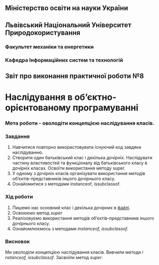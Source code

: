 ## Міністерство освіти на науки України
## Львівський Національний Університет Природокористування
### Факультет механіки та енергетики
### Кафедра Інформаційних систем та технологій

## Звіт про виконання практичної роботи №8
# Наслідування в об’єктно-орієнтованому програмуванні

### Мета роботи - оволодіти концепцією наслідування класів.

### Завдання
1. Навчитися повторно використовувати існуючий код завдяки наслідуванню.
2. Створити один батьківський клас і декілька дочірніх. Наслідувати частину властивостей та функціоналу від батьківського класу в дочірніх класах. Освоїти використання методу s​uper.​
3. У одному з дочірніх класів організувати використання методів об’єктів-представників іншого дочірнього класу.
4. Ознайомитися з методами i​nstanceof, issubclassof.

### Хід роботи
1. Пишемо нас основний клас і декілька дочірних в [файлі](./main.py).
2. Освоюємо метод *super*
3. Реалізовуємо використання методів обʼєктів-представникв іншого дочірнього класу.
4. Ознайомлюємось з методами *i​nstanceof, issubclassof*.

### Висновок
Ми оволоділи концепцією наслідування класів. Вивчили методи *i​nstanceof, issubclassof*. Засвоїли метод *super*.